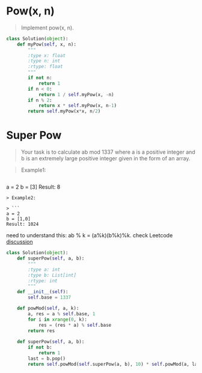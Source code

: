 # Pow(x, n)

> Implement pow(x, n).

```Python
class Solution(object):
    def myPow(self, x, n):
        """
        :type x: float
        :type n: int
        :rtype: float
        """
        if not n:
            return 1
        if n < 0:
            return 1 / self.myPow(x, -n)
        if n % 2:
            return x * self.myPow(x, n-1)
        return self.myPow(x*x, n/2)
```

# Super Pow

> Your task is to calculate ab mod 1337 where a is a positive integer and b is an extremely large positive integer given in the form of an array.

> Example1:

> ```
a = 2
b = [3]
Result: 8
```
> Example2:

> ```
a = 2
b = [1,0]
Result: 1024
```

need to understand this: ab % k = (a%k)(b%k)%k. check Leetcode [discussion](https://discuss.leetcode.com/topic/50489/c-clean-and-short-solution)

```Python
class Solution(object):
    def superPow(self, a, b):
        """
        :type a: int
        :type b: List[int]
        :rtype: int
        """
    def __init__(self):
        self.base = 1337

    def powMod(self, a, k):
        a, res = a % self.base, 1
        for i in xrange(0, k):
            res = (res * a) % self.base
        return res
        
    def superPow(self, a, b):
        if not b:
            return 1
        last = b.pop()
        return self.powMod(self.superPow(a, b), 10) * self.powMod(a, last) % self.base  
```
